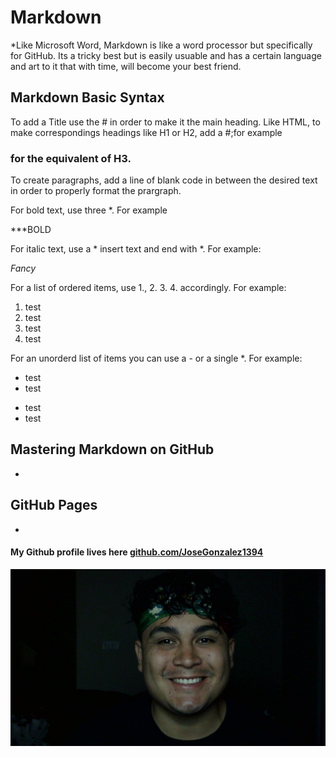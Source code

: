 # Markdown

*Like Microsoft Word, Markdown is like a word processor but specifically for GitHub. Its a tricky best but is easily usuable and has a certain language and art to it that with time, will become your best friend.  


## Markdown Basic Syntax

To add a Title use the # in order to make it the main heading. Like HTML, to make correspondings headings like H1 or H2, add a #;for example 

### for the equivalent of H3. 

To create paragraphs, add a line of blank code in between the desired text in order to properly format the prargraph.

For bold text, use three *. For example

***BOLD

For italic text, use a * insert text and end with *. For example: 

*Fancy*

For a list of ordered items, use 1., 2. 3. 4. accordingly. For example: 

1. test 
2. test 
3. test 
4. test

For an unorderd list of items you can use a - or a single *. For example:

* test 
* test 
- test 
- test 


## Mastering Markdown on GitHub

*


## GitHub Pages

*


#### My Github profile lives here [github.com/JoseGonzalez1394](https://github.com/JoseGonzalez1394)

![](/WIN_20220627_05_31_26_Pro.jpg)
